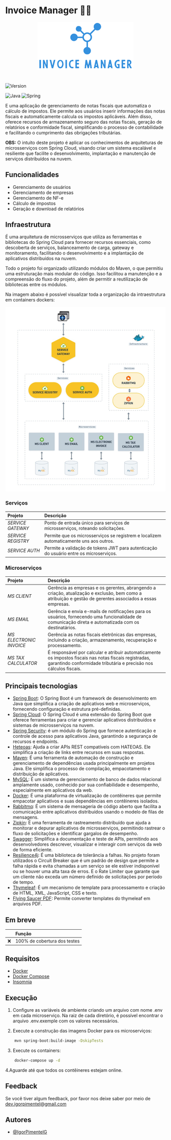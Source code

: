 # Invoice Manager ️👨‍💻

<p align="center">
  <img src="./docs/logo.png" alt="logo" width="300" />
</p>

#

![Version](https://img.shields.io/badge/version-1.0.0-blue)

![Java](https://img.shields.io/badge/java-%23ED8B00.svg?style=for-the-badge&logo=openjdk&logoColor=white)
![Spring](https://img.shields.io/badge/spring-%236DB33F.svg?style=for-the-badge&logo=spring&logoColor=white)

E uma aplicação de gerenciamento de notas fiscais que automatiza o cálculo de impostos. 
Ele permite aos usuários inserir informações das notas fiscais e automaticamente calcula os impostos aplicáveis.
Além disso, oferece recursos de armazenamento seguro das notas fiscais, geração de relatórios e conformidade fiscal, 
simplificando o processo de contabilidade e facilitando o cumprimento das obrigações tributárias.

**OBS:**
O intuito deste projeto é aplicar os conhecimentos de arquiteturas de microsserviços com Spring Cloud, visando criar um sistema escalável e resiliente que facilite o desenvolvimento, implantação e manutenção de serviços distribuídos na nuvem.

## Funcionalidades
- Gerenciamento de usuários
- Gerenciamento de empresas
- Gerenciamento de NF-e
- Cálculo de impostos
- Geração e download de relatórios

## Infraestrutura

É uma arquitetura de microsserviços que utiliza as ferramentas e bibliotecas do Spring Cloud para fornecer 
recursos essenciais, como descoberta de serviços, balanceamento de carga, gateway e monitoramento, 
facilitando o desenvolvimento e a implantação de aplicativos distribuídos na nuvem.

Todo o projeto foi organizado utilizando módulos do Maven, o que permitiu uma estruturação mais modular do código. 
Isso facilitou a manutenção e a compreensão do fluxo do projeto, além de permitir a reutilização de bibliotecas entre 
os módulos.

Na imagem abaixo é possível visualizar toda a organização da intraestrutura em containers dockers:

<p align="center">
  <img src="./docs/infra.jpg" alt="infra" />
</p>

### Serviços
| **Projeto**        | **Descrição**                                                                          |
|:-------------------|:---------------------------------------------------------------------------------------|
| _SERVICE GATEWAY_  | Ponto de entrada único para serviços de microsserviços, roteando solicitações.         |
| _SERVICE REGISTRY_ | Permite que os microsserviços se registrem e localizem automaticamente uns aos outros. |
| _SERVICE AUTH_     | Permite a validação de tokens JWT para autenticação do usuário entre os microserviços. |

### Microserviços
| **Projeto**               | **Descrição**                                                                                                                                                                |
|:----------------------|:-----------------------------------------------------------------------------------------------------------------------------------------------------------------------------|
| _MS CLIENT_             | Gerência as empresas e os gerentes, abrangendo a criação, atualização e exclusão, bem como a atribuição e gestão de gerentes associados a essas empresas.                    |
| _MS EMAIL_              | Gerência e envia e-mails de notificações para os usuários, fornecendo uma funcionalidade de comunicação direta e automatizada com os destinatários.                          |
| _MS ELECTRONIC INVOICE_ | Gerência as notas fiscais eletrônicas das empresas, incluindo a criação, armazenamento, recuperação e processamento.                                                         |
| _MS TAX CALCULATOR_     | É responsável por calcular e atribuir automaticamente os impostos fiscais nas notas fiscais registradas, garantindo conformidade tributária e precisão nos cálculos fiscais. |


## Principais tecnologias
- [Spring Boot](https://spring.io/projects/spring-boot): O Spring Boot é um framework de desenvolvimento em Java que 
simplifica a criação de aplicativos web e microserviços, fornecendo configuração e estrutura pré-definidas.
- [Spring Cloud](https://spring.io/projects/spring-cloud): O Spring Cloud é uma extensão do Spring Boot que oferece 
ferramentas para criar e gerenciar aplicativos distribuídos e sistemas de microsserviços na nuvem.
- [Spring Security](https://spring.io/projects/spring-security): é um módulo do Spring que fornece autenticação e 
controle de acesso para aplicativos Java, garantindo a segurança de recursos e endpoints.
- [Heteoas](https://spring.io/projects/spring-hateoas): Ajuda a criar APIs REST compatíveis com HATEOAS.
Ele simplifica a criação de links entre recursos em suas respostas.
- [Maven](https://maven.apache.org/): É uma ferramenta de automação de construção e gerenciamento de dependências 
usada principalmente em projetos Java. Ele simplifica o processo de compilação, empacotamento e distribuição de aplicativos.
- [MySQL](https://www.mysql.com/): É um sistema de gerenciamento de banco de dados relacional amplamente usado, 
conhecido por sua confiabilidade e desempenho, especialmente em aplicativos da web.
- [Docker](https://www.docker.com/): É uma plataforma de virtualização de contêineres que permite empacotar 
aplicativos e suas dependências em contêineres isolados.
- [Rabbitmq](https://www.rabbitmq.com/): É um sistema de mensageria de código aberto que facilita a comunicação entre
aplicativos distribuídos usando o modelo de filas de mensagens.
- [Zipkin](https://zipkin.io/): É uma ferramenta de rastreamento distribuído que ajuda a monitorar e depurar aplicativos
de microsserviços, permitindo rastrear o fluxo de solicitações e identificar gargalos de desempenho.
- [Swagger](https://swagger.io/): Simplifica a documentação e teste de APIs, permitindo aos desenvolvedores descrever,
visualizar e interagir com serviços da web de forma eficiente.
- [Resilience4j](https://resilience4j.readme.io/docs/getting-started): É uma biblioteca de tolerância a falhas. 
No projeto foram utilizados o Circuit Breaker que é um padrão de design que permite a falha rápida e evita 
chamadas a um serviço se ele estiver indisponível ou se houver uma alta taxa de erros. E o Rate Limiter que garante que um
cliente não exceda um número definido de solicitações por período de tempo.
- [Thymeleaf](https://www.thymeleaf.org/): É um mecanismo de template para processamento e criação de HTML, XML,
JavaScript, CSS e texto.
- [Flying Saucer PDF](https://github.com/flyingsaucerproject/flyingsaucer): Permite converter templates do thymeleaf em
arquivos PDF.

## Em breve

|   | Função                       |
|:--|:-----------------------------|
| ❌ | 100% de cobertura dos testes |


## Requisitos
- [Docker](https://www.docker.com/)
- [Docker Compose](https://docs.docker.com/compose/)
- [Insomnia](https://insomnia.rest/download)

## Execução

1. Configure as variáveis de ambiente criando um arquivo com nome .env em cada microserviço. Na raiz de cada diretório, é possível encontrar 
o arquivo .env.exemple com os valores necessários.


2. Execute a construção das imagens Docker para os microserviços:
```bash
    mvn spring-boot:build-image -DskipTests
```

3. Execute os containers:
```bash
    docker-compose up -d
```

4.Aguarde até que todos os contêineres estejam online.


## Feedback

Se você tiver algum feedback, por favor nos deixe saber por meio de dev.igorpimentel@gmail.com

## Autores

- [@IgorPimentelG](https://www.github.com/IgorPimentelG)

